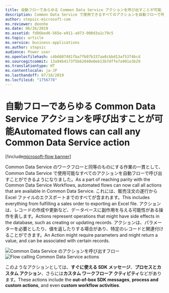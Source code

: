 ```yaml
---
title: 自動フローであらゆる Common Data Service アクションを呼び出すことが可能
description: Common Data Service で使用できるすべてのアクションを自動フローで呼び出すことができるようになりました。
author: stepsic-microsoft-com
ms.reviewer: deonhe
ms.date: 06/26/2019
ms.assetid: fd86bed6-565e-e911-a973-000d3a1c79c5
ms.topic: article
ms.service: business-applications
ms.author: stepsic
audience: Power user
ms.openlocfilehash: c4b6807481fba7fb07b337aa8cbbd13af5374bcd
ms.sourcegitcommit: 13a94b4173f5b62040e0eb13b7dffe7a901e3b29
ms.translationtype: HT
ms.contentlocale: ja-JP
ms.lasthandoff: 07/18/2019
ms.locfileid: "1756778"
---
```

# <a name="automated-flows-can-call-any-common-data-service-action"></a><span data-ttu-id="c7fd2-103">自動フローであらゆる Common Data Service アクションを呼び出すことが可能</span><span class="sxs-lookup"><span data-stu-id="c7fd2-103">Automated flows can call any Common Data Service action</span></span>

[!include[microsoft-flow banner](../includes/microsoft-flow.md)]

<span data-ttu-id="c7fd2-104">Common Data Service のワークフローと同等のものにする作業の一貫として、Common Data Service で使用可能なすべてのアクションを自動フローで呼び出すことができるようになりました。</span><span class="sxs-lookup"><span data-stu-id="c7fd2-104">As a part of reaching parity with the Common Data Service Workflows, automated flows can now call all actions that are available in Common Data Service.</span></span> <span data-ttu-id="c7fd2-105">これには、販売注文の遂行から Excel ファイルのエクスポートまでのすべてが含まれます。</span><span class="sxs-lookup"><span data-stu-id="c7fd2-105">This includes everything from fulfilling a sales order to exporting an Excel file.</span></span> <span data-ttu-id="c7fd2-106">アクションは、レコードの作成や更新など、データベースに副作用を与える可能性がある操作を表します。</span><span class="sxs-lookup"><span data-stu-id="c7fd2-106">Actions represent operations that might have side effects in the database, such as creating or updating records.</span></span> <span data-ttu-id="c7fd2-107">アクションは、パラメーターを必要としたり、値を返したりする場合があり、特定のレコードと関連付けることができます。</span><span class="sxs-lookup"><span data-stu-id="c7fd2-107">An Action might require parameters and might return a value, and can be associated with certain records.</span></span>

<span data-ttu-id="c7fd2-108">![Common Data Service のアクションを呼び出すフロー](media/PerformActionInCDS-1.png "Common Data Service のアクションを呼び出すフロー")</span><span class="sxs-lookup"><span data-stu-id="c7fd2-108">![Flow calling Common Data Service actions](media/PerformActionInCDS-1.png "Flow calling Common Data Service actions")</span></span>

<span data-ttu-id="c7fd2-109">このようなアクションとしては、**すぐに使える SDK メッセージ**、**プロセスとカスタム アクション**、さらには**カスタム ワークフローア クティビティ**などがあります。</span><span class="sxs-lookup"><span data-stu-id="c7fd2-109">These actions include the **out-of-box SDK messages**, **process and custom actions**, and even **custom workflow activities**.</span></span>
